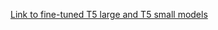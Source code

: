 [Link to fine-tuned T5 large and T5 small models](https://drive.google.com/file/d/1LL9RXX8AdQGGl_fltzEeC_38HRzW6sbp/view?usp=sharing)
